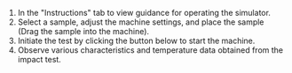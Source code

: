 1. In the "Instructions" tab to view guidance for operating the simulator.
2. Select a sample, adjust the machine settings, and place the sample (Drag the sample into the machine).
3. Initiate the test by clicking the button below to start the machine.
4. Observe various characteristics and temperature data obtained from the impact test.
